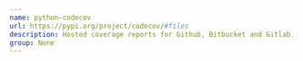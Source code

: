 ```yaml
---
name: python-codecov
url: https://pypi.org/project/codecov/#files
description: Hosted coverage reports for Github, Bitbucket and Gitlab.
group: None
---
```

